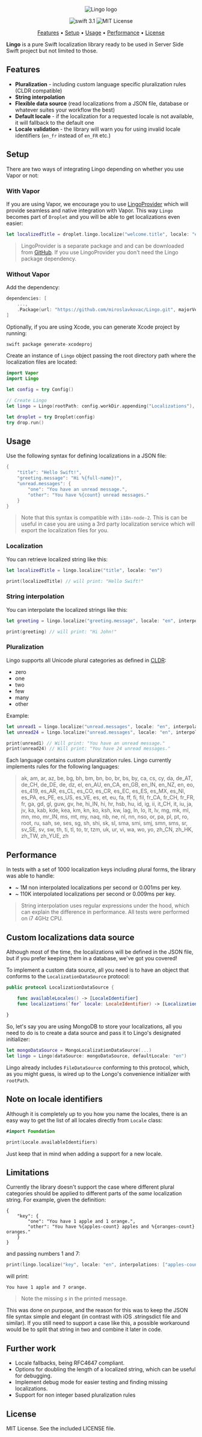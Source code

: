 <p align="center">
    <img src="lingo.png" alt="Lingo logo" />
</p>

<p align="center">
	<img src="https://img.shields.io/badge/swift-3.1-brightgreen.svg" alt="swift 3.1"/>
	<img src="http://img.shields.io/badge/license-MIT-brightgreen.svg" alt="MIT License"/>
</p>

<p align="center">
    <a href="#features">Features</a>
  • <a href="#setup">Setup</a>
  • <a href="#usage">Usage</a>
  • <a href="#performance">Performance</a>
  • <a href="#license">License</a>
</p>

**Lingo** is a pure Swift localization library ready to be used in Server Side Swift project but not limited to those. 

## Features

* **Pluralization** - including custom language specific pluralization rules (CLDR compatible)
* **String interpolation**
* **Flexible data source** (read localizations from a JSON file, database or whatever suites your workflow the best)
* **Default locale** - if the localization for a requested locale is not available, it will fallback to the default one
* **Locale validation** - the library will warn you for using invalid locale identifiers (`en_fr` instead of `en_FR` etc.)

## Setup

There are two ways of integrating Lingo depending on whether you use Vapor or not:

### With Vapor

If you are using Vapor, we encourage you to use [LingoProvider](https://github.com/vapor-comunity/lingo-provider) which will provide seamless and native integration with Vapor. This way `Lingo` becomes part of `Droplet` and you will be able to get localizations even easier:

```swift
let localizedTitle = droplet.lingo.localize("welcome.title", locale: "en")
```

> LingoProvider is a separate package and and can be downloaded from [GitHub](https://github.com/vapor-comunity/lingo-provider). If you use LingoProvider you don't need the Lingo package dependency.

### Without Vapor

Add the dependency:

```swift
dependencies: [
	...,
	.Package(url: "https://github.com/miroslavkovac/Lingo.git", majorVersion: 2)
]
```

Optionally, if you are using Xcode, you can generate Xcode project by running:

```swift
swift package generate-xcodeproj
```

Create an instance of `Lingo` object passing the root directory path where the localization files are located:

```swift
import Vapor
import Lingo

let config = try Config()

// Create Lingo
let lingo = Lingo(rootPath: config.workDir.appending("Localizations"), defaultLocale: "en")

let droplet = try Droplet(config)
try drop.run()

```

## Usage

Use the following syntax for defining localizations in a JSON file:

```swift
{
	"title": "Hello Swift!",
	"greeting.message": "Hi %{full-name}!",
	"unread.messages": {
		"one": "You have an unread message.",
		"other": "You have %{count} unread messages."
	}
}
```

> Note that this syntax is compatible with `i18n-node-2`. This is can be useful in case you are using a 3rd party localization service which will export the localization files for you.

### Localization

You can retrieve localized string like this:

```swift
let localizedTitle = lingo.localize("title", locale: "en")

print(localizedTitle) // will print: "Hello Swift!"
```

### String interpolation

You can interpolate the localized strings like this:

```swift
let greeting = lingo.localize("greeting.message", locale: "en", interpolations: ["full-name": "John"])

print(greeting) // will print: "Hi John!"
```

### Pluralization

Lingo supports all Unicode plural categories as defined in [CLDR](http://cldr.unicode.org/index/cldr-spec/plural-rules):

* zero
* one
* two
* few
* many
* other

Example:

```swift
let unread1 = lingo.localize("unread.messages", locale: "en", interpolations: ["count": 1])
let unread24 = lingo.localize("unread.messages", locale: "en", interpolations: ["count": 24]) 

print(unread1) // Will print: "You have an unread message."
print(unread24) // Will print: "You have 24 unread messages."
```

Each language contains custom pluralization rules. Lingo currently implements rules for the following languages:
> ak, am, ar, az, be, bg, bh, bm, bn, bo, br, bs, by, ca, cs, cy, da, de\_AT, de\_CH, de\_DE, de, dz, el, en\_AU, en\_CA, en\_GB, en\_IN, en\_NZ, en, eo, es\_419, es\_AR, es\_CL, es\_CO, es\_CR, es\_EC, es\_ES, es\_MX, es\_NI, es\_PA, es\_PE, es\_US, es\_VE, es, et, eu, fa, ff, fi, fil, fr\_CA, fr\_CH, fr\_FR, fr, ga, gd, gl, guw, gv, he, hi\_IN, hi, hr, hsb, hu, id, ig, ii, it\_CH, it, iu, ja, jv, ka, kab, kde, kea, km, kn, ko, ksh, kw, lag, ln, lo, lt, lv, mg, mk, ml, mn, mo, mr\_IN, ms, mt, my, naq, nb, ne, nl, nn, nso, or, pa, pl, pt, ro, root, ru, sah, se, ses, sg, sh, shi, sk, sl, sma, smi, smj, smn, sms, sr, sv\_SE, sv, sw, th, ti, tl, to, tr, tzm, uk, ur, vi, wa, wo, yo, zh\_CN, zh\_HK, zh\_TW, zh\_YUE, zh

## Performance

In tests with a set of 1000 localization keys including plural forms, the library was able to handle:

* ~ 1M non interpolated localizations per second or 0.001ms per key.
* ~ 110K interpolated localizations per second or 0.009ms per key.

> String interpolation uses regular expressions under the hood, which can explain the difference in performance. All tests were performed on i7 4GHz CPU.

## Custom localizations data source

Although most of the time, the localizations will be defined in the JSON file, but if you prefer keeping them in a database, we've got you covered!

To implement a custom data source, all you need is to have an object that conforms to the `LocalizationDataSource` protocol:

```swift
public protocol LocalizationDataSource {   

    func availableLocales() -> [LocaleIdentifier]
    func localizations(`for` locale: LocaleIdentifier) -> [LocalizationKey: Localization]
    
}
```

So, let's say you are using MongoDB to store your localizations, all you need to do is to create a data source and pass it to Lingo's designated initializer:

```swift
let mongoDataSource = MongoLocalizationDataSource(...)
let lingo = Lingo(dataSource: mongoDataSource, defaultLocale: "en")
```

Lingo already includes `FileDataSource` conforming to this protocol, which, as you might guess, is wired up to the Longo's convenience initializer with `rootPath`.

## Note on locale identifiers

Although it is completely up to you how you name the locales, there is an easy way to get the list of all locales directly from `Locale` class:

```swift
#import Foundation

print(Locale.availableIdentifiers)
```

Just keep that in mind when adding a support for a new locale.

## Limitations

Currently the library doesn't support the case where different plural categories should be applied to different parts of the *same* localization string. For example, given the definition:

```
{
    "key": {
        "one": "You have 1 apple and 1 orange.",
        "other": "You have %{apples-count} apples and %{oranges-count} oranges."
    }
}
```

and passing numbers 1 and 7:

```swift
print(lingo.localize("key", locale: "en", interpolations: ["apples-count": 1, "oranges-count": 7]))

```

will print:

```
You have 1 apple and 7 orange.
```
> Note the missing *s* in the printed message.

This was done on purpose, and the reason for this was to keep the JSON file syntax simple and elegant (in contrast with iOS .stringsdict file and similar). If you still need to support a case like this, a possible workaround would be to split that string in two and combine it later in code.

## Further work

- Locale fallbacks, being RFC4647 compliant.
- Options for doubling the length of a localized string, which can be useful for debugging.
- Implement debug mode for easier testing and finding missing localizations.
- Support for non integer based pluralization rules

## License

MIT License. See the included LICENSE file.
